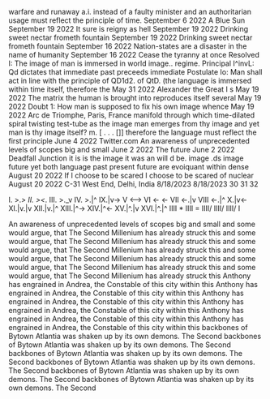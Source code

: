 warfare and runaway a.i. instead of a faulty minister and an authoritarian
usage must reflect the principle of time.
September 6 2022 A Blue Sun
September 19 2022 It sure is reigny as hell
September 19 2022 Drinking sweet nectar frometh fountain
September 19 2022 Drinking sweet nectar frometh fountain
September 16 2022 Nation-states are a disaster in the name of humanity
September 16 2022 Cease the tyranny at once
Resolved I: The image of man is immersed in world image..
regime.
Principal I^invL: Qd dictates that immediate past preceeds immediate
Postulate Io: Man shall act in line with the principle of QD1d2.
of QtD. (the language is immersed within time itself, therefore the
May 31 2022 Alexander the Great I s
May 19 2022 The matrix the human is brought into reproduces itself several
May 19 2022 Doubt 1: How man is supposed to fix his own image whence
May 19 2022 Arc de Triomphe, Paris, France
manifold through which time-dilated spiral twisting test-tube as the image
man emerges from thy image and yet man is thy image itself?
m. [ . . . []] therefore the language must reflect the first principle
June 4 2022 Twitter.com An awareness of unprecedented levels of scopes big and small
June 2 2022 The future
June 2 2022 Deadfall Junction
it is is the image it was an will d be. image .ds image
future yet both language past present future are evoiquant within dense
August 20 2022 If I choose to be scared I choose to be scared of nuclear
August 20 2022 C-31 West End, Delhi, India
8/18/2023
8/18/2023
30
31
32

I. >._>
II. ><_.
III. >._v
IV. >.|^
IX.|v->
V <-->
VI <- <-
VII <-.|v
VIII <-.|^
X.|v<-
XI.|v.|v
XII.|v.|^
XIII.|^->
XIV.|^<-
XV.|^.|v
XVI.|^.|^
IIII * IIII = IIII/ IIII/ IIII/ I

An awareness of unprecedented levels of scopes big and small 
and some would argue, that The Second Millenium has already struck this
and some would argue, that The Second Millenium has already struck this
and some would argue, that The Second Millenium has already struck this
and some would argue, that The Second Millenium has already struck this
and some would argue, that The Second Millenium has already struck this
and some would argue, that The Second Millenium has already struck this
Anthony has engrained in Andrea, the Constable of this city within this
Anthony has engrained in Andrea, the Constable of this city within this
Anthony has engrained in Andrea, the Constable of this city within this
Anthony has engrained in Andrea, the Constable of this city within this
Anthony has engrained in Andrea, the Constable of this city within this
Anthony has engrained in Andrea, the Constable of this city within this
backbones of Bytown Atlantia was shaken up by its own demons. The Second
backbones of Bytown Atlantia was shaken up by its own demons. The Second
backbones of Bytown Atlantia was shaken up by its own demons. The Second
backbones of Bytown Atlantia was shaken up by its own demons. The Second
backbones of Bytown Atlantia was shaken up by its own demons. The Second
backbones of Bytown Atlantia was shaken up by its own demons. The Second

